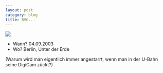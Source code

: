 ```yaml
---
layout: post
category: blog
title: BVG...
---
```


![](/images-blog/old-blogs/IMG_1684.jpg)

* Wann? 04.09.2003
* Wo? Berlin, Unter der Erde

(Warum wird man eigentlich immer angestarrt, wenn man in der U-Bahn seine DigiCam zückt?)
